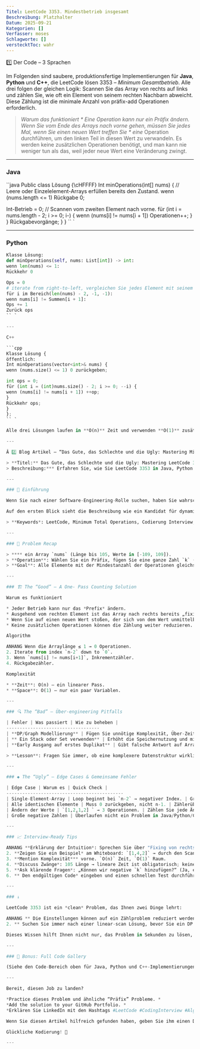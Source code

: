 ```yaml
---
Titel: LeetCode 3353. Mindestbetrieb insgesamt
Beschreibung: Platzhalter
Datum: 2025-09-21
Kategorien: []
Verfasser: moses
Schlagworte: []
verstecktToc: wahr
---
```

1️⃣ Der Code – 3 Sprachen

Im Folgenden sind saubere, produktionsfertige Implementierungen für **Java**, **Python** und **C++**, die LeetCode lösen 3353 – *Minimum Gesamtbetrieb*.
Alle drei folgen der gleichen Logik: Scannen Sie das Array von rechts auf links und zählen Sie, wie oft ein Element von seinem rechten Nachbarn abweicht. Diese Zählung ist die minimale Anzahl von präfix-add Operationen erforderlich.

> **Warum das funktioniert* *
> Eine Operation kann nur ein Präfix ändern. Wenn Sie vom Ende des Arrays nach vorne gehen, müssen Sie jedes Mal, wenn Sie einen neuen Wert treffen Sie * eine* Operation durchführen, um den linken Teil in diesen Wert zu verwandeln. Es werden keine zusätzlichen Operationen benötigt, und man kann nie weniger tun als das, weil jeder neue Wert eine Veränderung zwingt.

---

### Java

``java
Public class Lösung {\cHFFFF}
Int minOperations(int[] nums) {
// Leere oder Einzelelement-Arrays erfüllen bereits den Zustand.
wenn (nums.length <= 1) Rückgabe 0;

Int-Betrieb = 0;
// Scannen vom zweiten Element nach vorne.
für (int i = nums.length - 2; i >= 0; i-) {
wenn (nums[i] != nums[i + 1])
Operationen++;
}
}
Rückgabevorgänge;
}
}
`` `

---

### Python

```python
Klasse Lösung:
def minOperations(self, nums: List[int]) -> int:
wenn len(nums) <= 1:
Rückkehr 0

Ops = 0
# iterate from right‐to‐left, vergleichen Sie jedes Element mit seinem rechten Nachbarn
für i im Bereich(len(nums) - 2, -1, -1):
wenn nums[i] != Summen[i + 1]:
Ops += 1
Zurück ops
`` `

---

C++

```cpp
Klasse Lösung {
öffentlich:
Int minOperations(vector<int>& nums) {
wenn (nums.size() <= 1) 0 zurückgeben;

int ops = 0;
für (int i = (int)nums.size() - 2; i >= 0; --i) {
wenn (nums[i] != nums[i + 1]) ++op;
}
Rückkehr ops;
}
};
`` `

Alle drei Lösungen laufen in **O(n)** Zeit und verwenden **O(1)** zusätzlichen Platz.

---

Â 2️⃣ Blog Artikel – “Das Gute, das Schlechte und die Ugly: Mastering Minimum Total Operationen auf LeetCode 3353”

> **Titel:** Das Gute, das Schlechte und die Ugly: Mastering LeetCode 3353 – Mindestbetrieb insgesamt
> Beschreibung:*** Erfahren Sie, wie Sie LeetCode 3353 in Java, Python und C++ in 30 Sekunden lösen können. Verstehen Sie den Trick, sehen Sie die Fallstricke und erhalten gesprächsbereite Tipps, um Ihren nächsten Job zu landen.

---

### 📌 Einführung

Wenn Sie nach einer Software-Engineering-Rolle suchen, haben Sie wahrscheinlich die *“easy”* Sektion von LeetCode ein paar Mal getroffen. Ein täuschend einfaches Problem, das sich häufig in Interviews stellt, ist **LeetCode 3353 – Minimum Total Operations**.

Auf den ersten Blick sieht die Beschreibung wie ein Kandidat für dynamische Programmierung oder einen gierigen Sweep aus, aber die reale Lösung ist ein *einziger Linearpass*. In diesem Artikel entschärfen wir das Problem, zeigen die *good* einfache Lösung, setzen die *bad* über-engineering Fallen, und warnen Sie über die *ugly* Rand Fälle, die Sie in einem Interview auslösen können.

> **Keywords*: LeetCode, Minimum Total Operations, Codierung Interview, Java, Python, C++, Algorithmus, Job Interview, Problemlösung

---

### 🧩 Problem Recap

> **** ein Array `nums` (Länge bis 105, Werte in [-109, 109]).
> **Operation**: Wählen Sie ein Präfix, fügen Sie eine ganze Zahl `k` (kann negativ sein) zu *every* Element in diesem Präfix.
> **Goal**: Alle Elemente mit der Mindestanzahl der Operationen gleichstellen.

---

### 🏗️ The “Good” – A One‐ Pass Counting Solution

Warum es funktioniert

* Jeder Betrieb kann nur das *Prefix* ändern.
* Ausgehend vom rechten Element ist das Array nach rechts bereits „fixiert“.
* Wenn Sie auf einen neuen Wert stoßen, der sich von dem Wert unmittelbar nach rechts unterscheidet, ist **genau eine** Operation obligatorisch, um die linke Seite auf diesen Wert zu bringen.
* Keine zusätzlichen Operationen können die Zählung weiter reduzieren.

Algorithm

ANHANG Wenn die Arraylänge ≤ 1 → 0 Operationen.
2. Iterate from index `n-2` down to `0`.
3. Wenn `nums[i] != nums[i+1]`, Inkrementzähler.
4. Rückgabezähler.

Komplexität

* **Zeit**: O(n) – ein linearer Pass.
* **Space**: O(1) – nur ein paar Variablen.

---

### 🔍 The “Bad” – Über-engineering Pitfalls

| Fehler | Was passiert | Wie zu beheben |
-----------------------------------
| **DP/Graph Modellierung** | Fügen Sie unnötige Komplexität, Über-Zeit-Grenzen hinzu. | Halten Sie sich an den linearen Sweep. |
| ** Ein Stack oder Set verwenden** | Erhöht die Speichernutzung und missinterpretiert die Art der Operation. Ein einfacher Zähler genügt. |
| **Early Ausgang auf erstes Duplikat** | Gibt falsche Antwort auf Arrays wie `[1,1,2,2] zurück. | Count *alle* Übergänge, nicht nur die ersten. |

> **Lesson**: Fragen Sie immer, ob eine komplexere Datenstruktur wirklich benötigt wird. Für dieses Problem eliminiert die Betriebsstruktur die Notwendigkeit fortgeschrittener Strukturen.

---

### ◆️ The “Ugly” – Edge Cases & Gemeinsame Fehler

| Edge Case | Warum es | Quick Check |
--------------------------------------------
| Single-Element-Array | Loop beginnt bei `n-2` → negativer Index. | Griff `n <= 1` separat. |
| Alle identischen Elemente | Muss 0 zurückgeben, nicht n-1. | Zählerübergänge, nicht Länge minus eins. |
| Ändern der Werte | `[1,2,1,2] ` → 3 Operationen. | Zählen Sie jede Änderung. |
| Große negative Zahlen | Überlaufen nicht ein Problem in Java/Python/C++ aufgrund von eingebauten Int-Typen, sondern Vorsicht vor 32-Bit Überlauf in Sprachen mit festen Int-Größen. | Verwenden Sie `long` in Java, wenn Sie sicher sein möchten. |

---

### 📈 Interview‐Ready Tips

ANHANG **Erklärung der Intuition*: Sprechen Sie über "Fixing von rechts nach links" und warum eine Änderung eine Operation zwingt.
2. **Zeigen Sie ein Beispiel* am Whiteboard: `[1,4,2]` → durch den Scan gehen.
3. **Mention Komplexität*** vorne. `O(n)` Zeit, `O(1)` Raum.
4. **Discuss Zwänge*: 105 Länge → lineare Zeit ist obligatorisch; keine DP oder Rekursion.
5. **Ask klärende Fragen*: „Können wir negative `k` hinzufügen?“ (Ja, es ist erlaubt).
6. ** Den endgültigen Code* eingeben und einen schnellen Test durchführen.

---

### ↓

LeetCode 3353 ist ein *clean* Problem, das Ihnen zwei Dinge lehrt:

ANHANG ** Die Einstellungen können auf ein Zählproblem reduziert werden. **
2. ** Suchen Sie immer nach einer linear-scan Lösung, bevor Sie ein DP aufbauen oder schwere Datenstrukturen verwenden. **

Dieses Wissen hilft Ihnen nicht nur, das Problem in Sekunden zu lösen, sondern zeigt auch Interviewern, dass Sie den einfachsten Weg zu einer richtigen, effizienten Lösung finden können.

---

### 🚀 Bonus: Full Code Gallery

(Siehe den Code-Bereich oben für Java, Python und C++-Implementierungen.)

---

Bereit, diesen Job zu landen?

*Practice dieses Problem und ähnliche “Präfix” Probleme. *
*Add the solution to your GitHub Portfolio. *
*Erklären Sie LinkedIn mit den Hashtags #LeetCode #CodingInterview #Algorithm. *

Wenn Sie diesen Artikel hilfreich gefunden haben, geben Sie ihm einen Daumen nach oben, hinterlassen Sie einen Kommentar mit Ihrer eigenen Lösung und teilen Sie ihn mit Freunden, die sich auch auf Codierung Interviews vorbereiten.

Glückliche Kodierung! 🎉

---